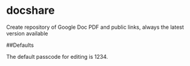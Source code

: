 # docshare
Create repository of Google Doc PDF and public links, always the latest version available

##Defaults

The default passcode for editing is 1234.